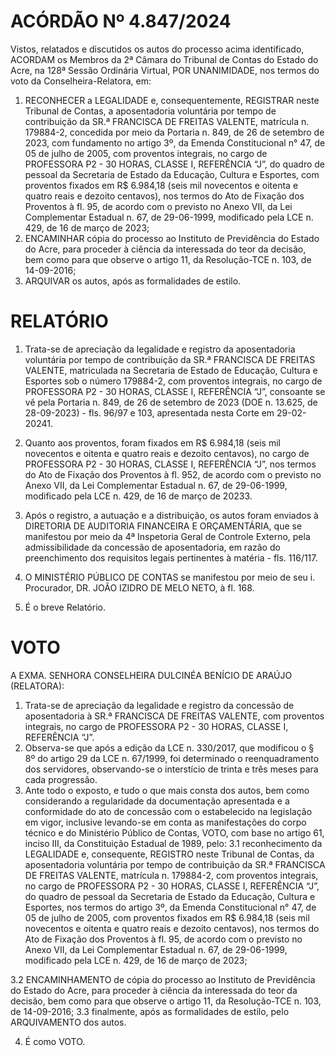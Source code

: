 # ACÓRDÃO Nº 4.847/2024

Vistos, relatados e discutidos os autos do processo acima identificado, ACORDAM os Membros da 2ª Câmara do Tribunal de Contas do Estado do Acre, na 128ª Sessão Ordinária Virtual, POR UNANIMIDADE, nos termos do voto da Conselheira-Relatora, em:

1. RECONHECER a LEGALIDADE e, consequentemente, REGISTRAR neste Tribunal de Contas, a aposentadoria voluntária por tempo de contribuição da SR.ª FRANCISCA DE FREITAS VALENTE, matrícula n. 179884-2, concedida por meio da Portaria n. 849, de 26 de setembro de 2023, com fundamento no artigo 3º, da Emenda Constitucional n° 47, de 05 de julho de 2005, com proventos integrais, no cargo de PROFESSORA P2 - 30 HORAS, CLASSE I, REFERÊNCIA “J”, do quadro de pessoal da Secretaria de Estado da Educação, Cultura e Esportes, com proventos fixados em R$ 6.984,18 (seis mil novecentos e oitenta e quatro reais e dezoito centavos), nos termos do Ato de Fixação dos Proventos à fl. 95, de acordo com o previsto no Anexo VII, da Lei Complementar Estadual n. 67, de 29-06-1999, modificado pela LCE n. 429, de 16 de março de 2023;
2. ENCAMINHAR cópia do processo ao Instituto de Previdência do Estado do Acre, para proceder à ciência da interessada do teor da decisão, bem como para que observe o artigo 11, da Resolução-TCE n. 103, de 14-09-2016;
3. ARQUIVAR os autos, após as formalidades de estilo.

# RELATÓRIO

1. Trata-se de apreciação da legalidade e registro da aposentadoria voluntária por tempo de contribuição da SR.ª FRANCISCA DE FREITAS VALENTE, matriculada na Secretaria de Estado de Educação, Cultura e Esportes sob o número 179884-2, com proventos integrais, no cargo de PROFESSORA P2 - 30 HORAS, CLASSE I, REFERÊNCIA “J”, consoante se vê pela Portaria n. 849, de 26 de setembro de 2023 (DOE n. 13.625, de 28-09-2023) - fls. 96/97 e 103, apresentada nesta Corte em 29-02-20241.

2. Quanto aos proventos, foram fixados em R$ 6.984,18 (seis mil novecentos e oitenta e quatro reais e dezoito centavos), no cargo de PROFESSORA P2 - 30 HORAS, CLASSE I, REFERÊNCIA “J”, nos termos do Ato de Fixação dos Proventos à fl. 952, de acordo com o previsto no Anexo VII, da Lei Complementar Estadual n. 67, de 29-06-1999, modificado pela LCE n. 429, de 16 de março de 20233.

3. Após o registro, a autuação e a distribuição, os autos foram enviados à DIRETORIA DE AUDITORIA FINANCEIRA E ORÇAMENTÁRIA, que se manifestou por meio da 4ª Inspetoria Geral de Controle Externo, pela admissibilidade da concessão de aposentadoria, em razão do preenchimento dos requisitos legais pertinentes à matéria - fls. 116/117.

4. O MINISTÉRIO PÚBLICO DE CONTAS se manifestou por meio de seu i. Procurador, DR. JOÃO IZIDRO DE MELO NETO, à fl. 168.

5. É o breve Relatório.

# VOTO

A EXMA. SENHORA CONSELHEIRA DULCINÉA BENÍCIO DE ARAÚJO (RELATORA):

1. Trata-se de apreciação da legalidade e registro da concessão de aposentadoria à SR.ª FRANCISCA DE FREITAS VALENTE, com proventos integrais, no cargo de PROFESSORA P2 - 30 HORAS, CLASSE I, REFERÊNCIA “J”.
2. Observa-se que após a edição da LCE n. 330/2017, que modificou o § 8º do artigo 29 da LCE n. 67/1999, foi determinado o reenquadramento dos servidores, observando-se o interstício de trinta e três meses para cada progressão.
3. Ante todo o exposto, e tudo o que mais consta dos autos, bem como considerando a regularidade da documentação apresentada e a conformidade do ato de concessão com o estabelecido na legislação em vigor, inclusive levando-se em conta as manifestações do corpo técnico e do Ministério Público de Contas, VOTO, com base no artigo 61, inciso III, da Constituição Estadual de 1989, pelo:
   3.1 reconhecimento da LEGALIDADE e, consequente, REGISTRO neste Tribunal de Contas, da aposentadoria voluntária por tempo de contribuição da SR.ª FRANCISCA DE FREITAS VALENTE, matrícula n. 179884-2, com proventos integrais, no cargo de PROFESSORA P2 - 30 HORAS, CLASSE I, REFERÊNCIA “J”, do quadro de pessoal da Secretaria de Estado da Educação, Cultura e Esportes, nos termos do artigo 3º, da Emenda Constitucional n° 47, de 05 de julho de 2005, com proventos fixados em R$ 6.984,18 (seis mil novecentos e oitenta e quatro reais e dezoito centavos), nos termos do Ato de Fixação dos Proventos à fl. 95, de acordo com o previsto no Anexo VII, da Lei Complementar Estadual n. 67, de 29-06-1999, modificado pela LCE n. 429, de 16 de março de 2023;

3.2 ENCAMINHAMENTO de cópia do processo ao Instituto de Previdência do Estado do Acre, para proceder à ciência da interessada do teor da decisão, bem como para que observe o artigo 11, da Resolução-TCE n. 103, de 14-09-2016;
3.3 finalmente, após as formalidades de estilo, pelo ARQUIVAMENTO dos autos.

4. É como VOTO.
